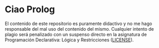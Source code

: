 # Ciao Prolog
El contenido de este repositorio es puramente didactivo y no me hago responsable del mal uso del contenido del mismo. Cualquier intento de plagio será penalizado con un suspenso directo en la asignatura de Programación Declarativa: Lógica y Restricciones ([LICENSE](LICENSE)).

